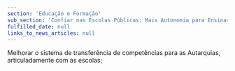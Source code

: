 ```yaml
---
section: 'Educação e Formação'
sub_section: 'Confiar nas Escolas Públicas: Mais Autonomia para Ensinar'
fulfilled_date: null
links_to_news_articles: null
---
```


Melhorar o sistema de transferência de competências para as Autarquias, articuladamente com as escolas;